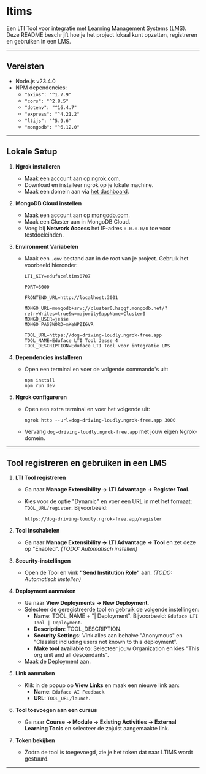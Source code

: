 # ltims

Een LTI Tool voor integratie met Learning Management Systems (LMS). Deze README beschrijft hoe je het project lokaal kunt opzetten, registreren en gebruiken in een LMS.

---

## Vereisten

- Node.js v23.4.0
- NPM dependencies:
  - `"axios": "^1.7.9"`
  - `"cors": "^2.8.5"`
  - `"dotenv": "^16.4.7"`
  - `"express": "^4.21.2"`
  - `"ltijs": "^5.9.6"`
  - `"mongodb": "^6.12.0"`

---

## Lokale Setup

1. **Ngrok installeren**
   - Maak een account aan op [ngrok.com](https://ngrok.com).
   - Download en installeer ngrok op je lokale machine.
   - Maak een domein aan via [het dashboard](https://dashboard.ngrok.com/domains).

2. **MongoDB Cloud instellen**
   - Maak een account aan op [mongodb.com](https://mongodb.com).
   - Maak een Cluster aan in MongoDB Cloud.
   - Voeg bij **Network Access** het IP-adres `0.0.0.0/0` toe voor testdoeleinden.

3. **Environment Variabelen**
   - Maak een `.env` bestand aan in de root van je project. Gebruik het voorbeeld hieronder:
     
     ```
     LTI_KEY=edufaceltims0707
     
     PORT=3000
     
     FRONTEND_URL=http://localhost:3001
     
     MONGO_URL=mongodb+srv://cluster0.hsggf.mongodb.net/?retryWrites=true&w=majority&appName=Cluster0
     MONGO_USER=jesse
     MONGO_PASSWORD=mKeWPZI6VR
     
     TOOL_URL=https://dog-driving-loudly.ngrok-free.app
     TOOL_NAME=Eduface LTI Tool Jesse 4
     TOOL_DESCRIPTION=Eduface LTI Tool voor integratie LMS
     ```

4. **Dependencies installeren**
   - Open een terminal en voer de volgende commando's uit:
     
     ```
     npm install
     npm run dev
     ```

5. **Ngrok configureren**
   - Open een extra terminal en voer het volgende uit:
     
     ```
     ngrok http --url=dog-driving-loudly.ngrok-free.app 3000
     ```
   - Vervang `dog-driving-loudly.ngrok-free.app` met jouw eigen Ngrok-domein.

---

## Tool registreren en gebruiken in een LMS

1. **LTI Tool registreren**
   - Ga naar **Manage Extensibility -> LTI Advantage -> Register Tool**.
   - Kies voor de optie "Dynamic" en voer een URL in met het formaat: `TOOL_URL/register`. Bijvoorbeeld:
     
     ```
     https://dog-driving-loudly.ngrok-free.app/register
     ```

2. **Tool inschakelen**
   - Ga naar **Manage Extensibility -> LTI Advantage -> Tool** en zet deze op "Enabled". *(TODO: Automatisch instellen)*

3. **Security-instellingen**
   - Open de Tool en vink **"Send Institution Role"** aan. *(TODO: Automatisch instellen)*

4. **Deployment aanmaken**
   - Ga naar **View Deployments -> New Deployment**.
   - Selecteer de geregistreerde tool en gebruik de volgende instellingen:
     - **Name**: TOOL_NAME + "| Deployment". Bijvoorbeeld: `Eduface LTI Tool | Deployment`.
     - **Description**: TOOL_DESCRIPTION.
     - **Security Settings**: Vink alles aan behalve "Anonymous" en "Classlist including users not known to this deployment".
     - **Make tool available to**: Selecteer jouw Organization en kies "This org unit and all descendants".
   - Maak de Deployment aan.

5. **Link aanmaken**
   - Klik in de popup op **View Links** en maak een nieuwe link aan:
     - **Name**: `Eduface AI Feedback`.
     - **URL**: `TOOL_URL/launch`.

6. **Tool toevoegen aan een cursus**
   - Ga naar **Course -> Module -> Existing Activities -> External Learning Tools** en selecteer de zojuist aangemaakte link.

7. **Token bekijken**
   - Zodra de tool is toegevoegd, zie je het token dat naar LTIMS wordt gestuurd.

---
